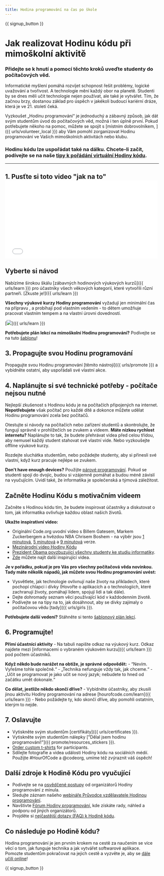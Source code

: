 ```yaml
---
title: Hodina programování na čas po škole
---
```


{{ signup_button }}

# Jak realizovat Hodinu kódu při mimoškolní aktivitě

### Přidejte se k hnutí a pomocí těchto kroků uveďte studenty do počítačových věd.

Informatické myšlení pomáhá rozvíjet schopnost řešit problémy, logické uvažování a tvořivost. A technologie mění každý obor na planetě. Studenti by se dnes měli učit technologie nejen používat, ale také je vytvářet. Tím, že začnou brzy, dostanou základ pro úspěch v jakékoli budoucí kariérní dráze, která je ve 21. století čeká.

Vyzkoušet „Hodinu programování“ je jednoduchý a zábavný způsob, jak dát svým studentům úvod do počítačových věd, možná i ten úplně první. Pokud potřebujete někoho na pomoc, můžete se spojit s [místním dobrovolníkem, ]({{ urls/volunteer_local }}) aby Vám pomohl zorganizovat Hodinu programování ve Vašich mimoškolních aktivitách nebo klubu.

### Hodinu kódu lze uspořádat také na dálku. Chcete-li začít, podívejte se na naše [tipy k pořádání virtuální Hodiny kódu](https://hourofcode.com/us/how-to/virtual).

* * *

## 1. Pusťte si toto video "jak na to" <iframe width="500" height="255" src="//www.youtube.com/embed/SrnvvWDm73k" frameborder="0" allowfullscreen></iframe> 

## Vyberte si návod

Nabízíme širokou škálu [zábavných hodinových výukových kurzů]({{ urls/learn }}) pro účastníky všech věkových kategorií, které vytvořili různí partneři. [Zkuste je!]({{ urls/learn }})

**Všechny výukové kurzy Hodiny programování** vyžadují jen minimální čas na přípravu , a probíhají pod vlastním vedením - to dětem umožňuje pracovat vlastním tempem a na vlastní úrovni dovedností.

[![](/images/fit-700/tutorials.png)]({{ urls/learn }})

**Potřebujete plán lekcí na mimoškolní Hodinu programování?** Podívejte se na tuto [šablonu](/files/AfterschoolEducatorLessonPlanOutline.docx)!

## 3. Propagujte svou Hodinu programování

Propagujte svou Hodinu programování [těmito nástroji]({{ urls/promote }}) a vybídněte ostatní, aby uspořádali své vlastní akce.

## 4. Naplánujte si své technické potřeby - počítače nejsou nutné

Nejlepší zkušenost s Hodinou kódu je na počítačích připojených na internet. **Nepotřebujete** však počítač pro každé dítě a dokonce můžete udělat Hodinu programování zcela bez počítačů.

Otestujte si návody na počítačích nebo zařízení studentů a skontrolujte, že fungují správně v prohlížečích se zvukem a videem. **Máte nízkou rychlost internetu?** Naplánujte to tak, že budete přehrávat videa před celou třídou, aby nemusel každý student stahovat své vlastní vide. Nebo vyzkoušejte offline výukové kurzy.

Rozdejte sluchátka studentům, nebo požádejte studenty, aby si přinesli své vlastní, když kurz pracuje nejlépe se zvukem.

**Don't have enough devices?** Použijte [párové programování](https://www.youtube.com/watch?v=vgkahOzFH2Q). Pokud se studenti spojí do dvojic, budou si vzájemně pomáhat a budou méně závislí na vyučujícím. Uvidí také, že informatika je společenská a týmová záležitost.

## Začněte Hodinu Kódu s motivačním videem

Začněte s Hodinou kódu tím, že budete inspirovat účastníky a diskutovat o tom, jak informatika ovlivňuje každou oblast našich životů.

**Ukažte inspirativní video:**

- Originální Code.org uvodní video s Billem Gatesem, Markem Zuckerbergem a hvězdou NBA Chrisem Boshem - na výběr jsou [1 minutová](https://www.youtube.com/watch?v=qYZF6oIZtfc), [5 minutová](https://www.youtube.com/watch?v=nKIu9yen5nc) a [9 minutová](https://www.youtube.com/watch?v=dU1xS07N-FA) verze.
- [Mezinárodní video Hodiny Kódu](https://www.youtube.com/watch?v=KsOIlDT145A)
- [Prezident Obama povzbuzující všechny studenty ke studiu informatiky](https://www.youtube.com/watch?v=6XvmhE1J9PY).
- [Zde](https://www.youtube.com/playlist?list=PLzdnOPI1iJNfpD8i4Sx7U0y2MccnrNZuP) můžete najít další inspirující videa.

**Je v pořádku, pokud je pro Vás pro všechny počítačová věda novinkou. Tady máte několik nápadů, jak můžete svou Hodinu programování uvést:**

- Vysvětlete, jak technologie ovlivnují naše životy na příkladech, které pochopí chlapci i dívky (Hovořte o aplikacích a o technologiich, které zachranují životy, pomáhají lidem, spojují lidi a tak dále).
- Dejte dohromady seznam věcí používající kód v každodenním životě.
- Podívejte se na tipy na to, jak dosáhnout, aby se dívky zajímaly o počítačovou vědu [tady]({{ urls/girls }}).

**Potřebujete další vedení?** Stáhněte si tento [šablonový plán lekcí](/files/AfterschoolEducatorLessonPlanOutline.docx).

## 6. Programujte!

**Přímí účastníci aktivity** - Na tabuli napište odkaz na výukový kurz. Odkaz najdete mezi [informacemi o vybraném výukovém kurzu]({{ urls/learn }}) pod počtem účastníků.

**Když někdo bude narážet na obtíže, je správné odpovědět:** - “Nevím. Vyřešme tohle společně.“ - „Technika nefunguje vždy tak, jak chceme.“ - „Učit se programovat je jako učit se nový jazyk; nebudete to hned od začátku umět dokonale.“

**Co dělat, jestliže někdo skončí dříve?** - Vybídněte účastníky, aby zkusili jinou aktivitu Hodiny programování na adrese [hourofcode.com/learn]({{ urls/learn }}) - Nebo požádejte ty, kdo skončí dříve, aby pomohli ostatním, kterým to nejde.

## 7. Oslavujte

- Vytiskněte svým studentům [certifikáty]({{ urls/certificates }}).
- Vytiskněte svým studentům nálepky ["Dělal jsem hodinu programování!"]({{ promote/resources_stickers }}).
- [Order custom t-shirts](https://www.amazon.com/stores/Code/page/8557B2A6-EBF2-4C9F-95C5-C3256FBA0220?ref_=ast_bln) for participants.
- Sdílejte fotografie a videa události Hodiny kódu na sociálních médií. Použijte #HourOfCode a @codeorg, umíme též zvýraznit váš úspěch!

## Další zdroje k Hodině Kódu pro vyučující

- Podívejte se na [osvědčené postupy](http://www.slideshare.net/TeachCode/hour-of-code-best-practices-for-successful-educators-51273466) od organizátorů Hodiny programování z minula.
- Sledujte záznam našeho [webináře Průvodce vzdělavatele Hodinou programování](https://youtu.be/EJeMeSW2-Mw).
- Navštivte [Fórum Hodiny programování,](http://forum.code.org/c/plc/hour-of-code) kde získáte rady, náhled a podporu od jiných organizátorů.
- Projděte si [nejčastější dotazy (FAQ) k Hodině kódu](https://support.code.org/hc/en-us/categories/200147083-Hour-of-Code).

## Co následuje po Hodině kódu?

Hodina programování je jen prvním krokem na cestě za naučením se více věcí o tom, jak funguje technika a jak vytvářet softwarové aplikace. Pomozte studentům pokračovat na jejich cestě a vyzvěte je, aby se [dále učili online](/beyond)!

{{ signup_button }}